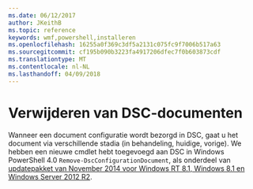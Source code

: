 ```yaml
---
ms.date: 06/12/2017
author: JKeithB
ms.topic: reference
keywords: wmf,powershell,installeren
ms.openlocfilehash: 16255a0f369c3df5a2131c075fc9f7006b517a63
ms.sourcegitcommit: cf195b090b3223fa4917206dfec7f0b603873cdf
ms.translationtype: MT
ms.contentlocale: nl-NL
ms.lasthandoff: 04/09/2018
---
```

# <a name="remove-dsc-documents"></a>Verwijderen van DSC-documenten

Wanneer een document configuratie wordt bezorgd in DSC, gaat u het document via verschillende stadia (in behandeling, huidige, vorige). We hebben een nieuwe cmdlet hebt toegevoegd aan DSC in Windows PowerShell 4.0 `Remove-DscConfigurationDocument`, als onderdeel van [updatepakket van November 2014 voor Windows RT 8.1, Windows 8.1 en Windows Server 2012 R2](https://support.microsoft.com/kb/3000850).